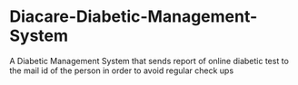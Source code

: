 # Diacare-Diabetic-Management-System
A Diabetic Management System that sends report of online diabetic test to the mail id of the person in order to avoid regular check ups
